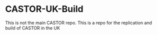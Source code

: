 # CASTOR-UK-Build
This is not the main CASTOR repo. This is a repo for the replication and build of CASTOR in the UK

